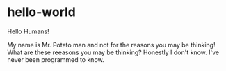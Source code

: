 # hello-world

Hello Humans!

My name is Mr. Potato man and not for the reasons you may be thinking!
What are these reeasons you may be thinking?
Honestly I don't know. I've never been programmed to know.
